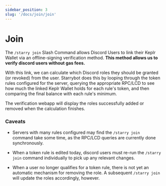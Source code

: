 ```yaml
---
sidebar_position: 3
slug: '/docs/join/join'
---
```


# Join

The `/starry join` Slash Command allows Discord Users to link their Keplr Wallet via an offline-signing verification method. **This method allows us to verify discord users without gas fees.**

With this link, we can calculate which Discord roles they should be granted (or revoked) from the user. Starrybot does this by looping through the token rules configured for the server, querying the appropriate RPC/LCD to see how much the linked Keplr Wallet holds for each rule's token, and then comparing the final balance with each rule's minimum.

The verification webapp will display the roles successfully added or removed when the calculation finishes.

### Caveats 

* Servers with many rules configured may find the `/starry join` command take some time, as the RPC/LCD queries are currently done synchronously.

* When a token rule is edited today, discord users must re-run the `/starry join` command individually to pick up any relevant changes.

* When a user no longer qualifies for a token rule, there is not yet an automatic mechanism for removing the role. A subsequent `/starry join` will update the roles accordingly, however.